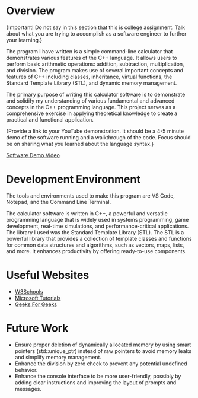 # Overview

{Important! Do not say in this section that this is college assignment. Talk about what you are trying to accomplish as a software engineer to further your learning.}

The program I have written is a simple command-line calculator that demonstrates various features of the C++ language. It allows users to perform basic arithmetic operations: addition, subtraction, multiplication, and division. The program makes use of several important concepts and features of C++ including classes, inheritance, virtual functions, the Standard Template Library (STL), and dynamic memory management. 

The primary purpose of writing this calculator software is to demonstrate and solidify my understanding of various fundamental and advanced concepts in the C++ programming language. This project serves as a comprehensive exercise in applying theoretical knowledge to create a practical and functional application.

{Provide a link to your YouTube demonstration. It should be a 4-5 minute demo of the software running and a walkthrough of the code. Focus should be on sharing what you learned about the language syntax.}

[Software Demo Video](https://youtu.be/ZEvlBzywWto)

# Development Environment

The tools and environments used to make this program are VS Code, Notepad, and the Command Line Terminal.

The calculator software is written in C++, a powerful and versatile programming language that is widely used in systems programming, game development, real-time simulations, and performance-critical applications. The library I used was the Standard Template Library (STL). The STL is a powerful library that provides a collection of template classes and functions for common data structures and algorithms, such as vectors, maps, lists, and more. It enhances productivity by offering ready-to-use components.

# Useful Websites

- [W3Schools](https://www.w3schools.com/cpp/)
- [Microsoft Tutorials](https://learn.microsoft.com/en-us/cpp/get-started/tutorial-console-cpp?view=msvc-170)
- [Geeks For Geeks](https://www.geeksforgeeks.org/c-c-program-to-make-a-simple-calculator/#)

# Future Work

- Ensure proper deletion of dynamically allocated memory by using smart pointers (std::unique_ptr) instead of raw pointers to avoid memory leaks and simplify memory management.
- Enhance the division by zero check to prevent any potential undefined behavior.
- Enhance the console interface to be more user-friendly, possibly by adding clear instructions and improving the layout of prompts and messages.